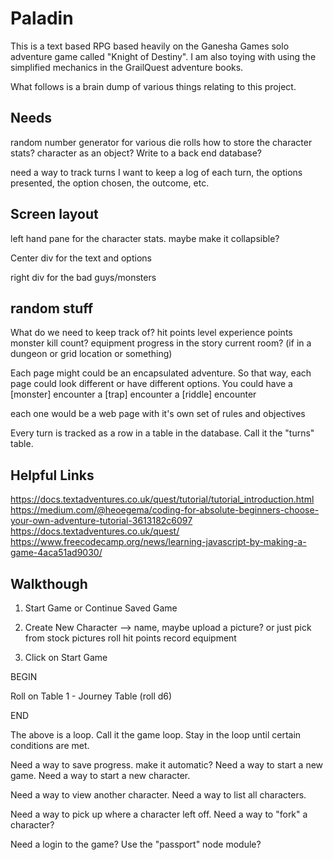 # Paladin

This is a text based RPG based heavily on the Ganesha Games solo adventure game called "Knight of Destiny".  I am also toying with using the simplified mechanics in the GrailQuest adventure books.

What follows is a brain dump of various things relating to this project.

## Needs

random number generator for various die rolls
how to store the character stats?
  character as an object?
  Write to a back end database?
  
need a way to track turns
I want to keep a log of each turn, the options presented, the option chosen, the outcome, etc.

## Screen layout

left hand pane for the character stats.
maybe make it collapsible?

Center div for the text and options

right div for the bad guys/monsters


## random stuff


What do we need to keep track of?
  hit points
  level
  experience points
  monster kill count?
  equipment
  progress in the story
  current room? (if in a dungeon or grid location or something)


Each page might could be an encapsulated adventure.  So that way, each page could look different or have different options.
You could have a [monster] encounter
a [trap] encounter
a [riddle] encounter

each one would be a web page with it's own set of rules and objectives




Every turn is tracked as a row in a table in the database.  Call it the "turns" table.


## Helpful Links

https://docs.textadventures.co.uk/quest/tutorial/tutorial_introduction.html
https://medium.com/@heoegema/coding-for-absolute-beginners-choose-your-own-adventure-tutorial-3613182c6097
https://docs.textadventures.co.uk/quest/
https://www.freecodecamp.org/news/learning-javascript-by-making-a-game-4aca51ad9030/



## Walkthough

1. Start Game or Continue Saved Game
2. Create New Character
     --> name, maybe upload a picture? or just pick from stock pictures
     roll hit points
     record equipment
     
3. Click on Start Game
 
BEGIN
 
Roll on Table 1 - Journey Table (roll d6)
 
 
END
 
The above is a loop.  Call it the game loop.  Stay in the loop until certain conditions are met.
 
Need a way to save progress.  make it automatic?
Need a way to start a new game.
Need a way to start a new character.

Need a way to view another character.
Need a way to list all characters.

Need a way to pick up where a character left off.
Need a way to "fork" a character?

Need a login to the game?  Use the "passport" node module?





 
 
 
 
 
 
 
 
 
 


